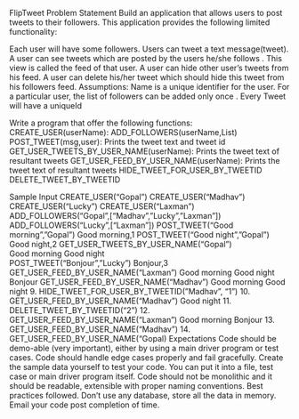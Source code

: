 FlipTweet
Problem Statement
Build an application that allows users to post tweets to their followers. This application provides the following limited functionality:

Each user will have some followers. Users can tweet a text message(tweet).
A user can see tweets which are posted by the users he/she follows . This view is called the feed of that user.
A user can hide other user’s tweets from his feed.
A user can delete his/her tweet which should hide this tweet from his followers feed.
Assumptions:
Name is a unique identifier for the user.
For a particular user, the list of followers can be added only once .
Every Tweet will have a uniqueId

Write a program that offer the following functions: 
CREATE_USER(userName): 
ADD_FOLLOWERS(userName,List<userName>)
POST_TWEET(msg,user):  Prints the tweet text and tweet id
GET_USER_TWEETS_BY_USER_NAME(userName):  Prints the tweet text of resultant tweets 
GET_USER_FEED_BY_USER_NAME(userName):   Prints the tweet text of resultant tweets 
HIDE_TWEET_FOR_USER_BY_TWEETID
DELETE_TWEET_BY_TWEETID

Sample Input
CREATE_USER(“Gopal”)
CREATE_USER(“Madhav”)
CREATE_USER(“Lucky”)
CREATE_USER(“Laxman”)
ADD_FOLLOWERS(“Gopal”,[“Madhav”,”Lucky”,”Laxman”])
ADD_FOLLOWERS(“Lucky”,[“Laxman”])
POST_TWEET(“Good morning”,”Gopal”)
Good morning,1
POST_TWEET(“Good night”,”Gopal”)
Good night,2
GET_USER_TWEETS_BY_USER_NAME(“Gopal”)	
Good morning
	            Good night		
POST_TWEET(“Bonjour”,”Lucky”)
Bonjour,3
GET_USER_FEED_BY_USER_NAME(“Laxman”)
Good morning
Good night
Bonjour
GET_USER_FEED_BY_USER_NAME(“Madhav”)
Good morning
Good night
      9.   HIDE_TWEET_FOR_USER_BY_TWEETID(”Madhav”, “1”)
     10.  GET_USER_FEED_BY_USER_NAME(“Madhav”)
     		Good night
     11.  DELETE_TWEET_BY_TWEETID(“2”)
     12. GET_USER_FEED_BY_USER_NAME(“Laxman”)
Good morning
 Bonjour
      13. GET_USER_FEED_BY_USER_NAME(“Madhav”)
		<No output>
      14. GET_USER_FEED_BY_USER_NAME(“Gopal)
		<No output>
Expectations
Code should be demo-able (very important), either by using a main driver program or test cases.
Code should handle edge cases properly and fail gracefully.
Create the sample data yourself to test your code. You can put it into a file, test case or main driver program itself.
Code should not be monolithic and it should be readable, extensible with proper naming conventions. Best practices followed.
Don’t use any database, store all the data in memory.
Email your code post completion of time.
